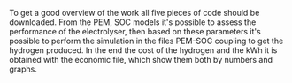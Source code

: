 To get a good overview of the work all five pieces of code should be downloaded.
From the PEM, SOC models it's possible to assess the performance of the electrolyser, then based on these parameters it's possible to perform the simulation in the files PEM-SOC coupling to get the hydrogen produced.
In the end the cost of the hydrogen and the kWh it is obtained with the economic file, which show them both by numbers and graphs.
